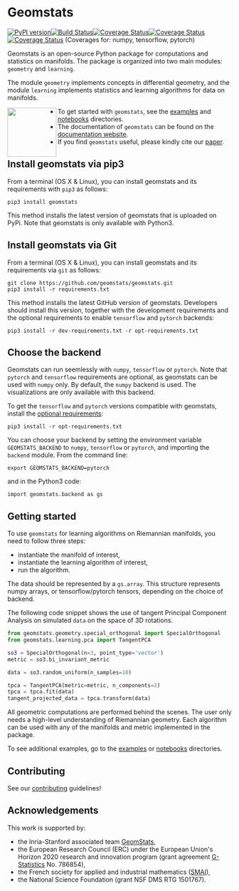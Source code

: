 # Geomstats
[![PyPI version](https://badge.fury.io/py/geomstats.svg)](https://badge.fury.io/py/geomstats)[![Build Status](https://travis-ci.org/geomstats/geomstats.svg?branch=master)](https://travis-ci.org/geomstats/geomstats)[![Coverage Status](https://codecov.io/gh/geomstats/geomstats/branch/master/graph/badge.svg?flag=numpy)](https://codecov.io/gh/geomstats/geomstats)[![Coverage Status](https://codecov.io/gh/geomstats/geomstats/branch/master/graph/badge.svg?flag=tensorflow)](https://codecov.io/gh/geomstats/geomstats)[![Coverage Status](https://codecov.io/gh/geomstats/geomstats/branch/master/graph/badge.svg?flag=pytorch)](https://codecov.io/gh/geomstats/geomstats) (Coverages for: numpy, tensorflow, pytorch)


Geomstats is an open-source Python package for computations and statistics on manifolds. The package is organized into two main modules:
``geometry`` and ``learning``.

The module `geometry` implements concepts in differential geometry, and the module `learning` implements statistics and learning algorithms for data on manifolds.

<img align="left" src="https://raw.githubusercontent.com/ninamiolane/geomstats/master/examples/imgs/h2_grid.png" width=110 height=110>


- To get started with ```geomstats```, see the [examples](https://github.com/geomstats/geomstats/tree/master/examples) and [notebooks](https://github.com/geomstats/geomstats/tree/master/notebooks) directories.
- The documentation of ```geomstats``` can be found on the [documentation website](https://geomstats.github.io/).
- If you find ``geomstats`` useful, please kindly cite our [paper](https://arxiv.org/abs/2004.04667).

## Install geomstats via pip3

From a terminal (OS X & Linux), you can install geomstats and its requirements with ``pip3`` as follows:

```
pip3 install geomstats
```

This method installs the latest version of geomstats that is uploaded on PyPi. Note that geomstats is only available with Python3.

## Install geomstats via Git

From a terminal (OS X & Linux), you can install geomstats and its requirements via ``git`` as follows:

```
git clone https://github.com/geomstats/geomstats.git
pip3 install -r requirements.txt
```

This method installs the latest GitHub version of geomstats. Developers should install this version, together with the development requirements and the optional requirements to enable ``tensorflow`` and ``pytorch`` backends:

```
pip3 install -r dev-requirements.txt -r opt-requirements.txt
```

## Choose the backend

Geomstats can run seemlessly with ``numpy``, ``tensorflow`` or ``pytorch``. Note that ``pytorch`` and ``tensorflow`` requirements are optional, as geomstats can be used with ``numpy`` only. By default, the ``numpy`` backend is used. The visualizations are only available with this backend.

To get the ``tensorflow`` and ``pytorch`` versions compatible with geomstats, install the [optional requirements](https://github.com/geomstats/geomstats/blob/master/opt-requirements.txt):

```
pip3 install -r opt-requirements.txt
```

You can choose your backend by setting the environment variable ``GEOMSTATS_BACKEND`` to ``numpy``, ``tensorflow`` or ``pytorch``, and importing the ``backend`` module. From the command line:

```
export GEOMSTATS_BACKEND=pytorch
```

and in the Python3 code:

```
import geomstats.backend as gs
```

## Getting started

To use ``geomstats`` for learning
algorithms on Riemannian manifolds, you need to follow three steps:
- instantiate the manifold of interest,
- instantiate the learning algorithm of interest,
- run the algorithm.

The data should be represented by a ``gs.array``. This structure represents numpy arrays, or tensorflow/pytorch tensors, depending on the choice of backend.

The following code snippet shows the use of tangent Principal Component Analysis on simulated ``data`` on the
space of 3D rotations.

```python
from geomstats.geometry.special_orthogonal import SpecialOrthogonal
from geomstats.learning.pca import TangentPCA

so3 = SpecialOrthogonal(n=3, point_type='vector')
metric = so3.bi_invariant_metric

data = so3.random_uniform(n_samples=10)

tpca = TangentPCA(metric=metric, n_components=2)
tpca = tpca.fit(data)
tangent_projected_data = tpca.transform(data)
```

All geometric computations are performed behind the scenes.
The user only needs a high-level understanding of Riemannian geometry.
Each algorithm can be used with any of the manifolds and metric
implemented in the package.

To see additional examples, go to the [examples](https://github.com/geomstats/geomstats/tree/master/examples) or [notebooks](https://github.com/geomstats/geomstats/tree/master/notebooks) directories.

## Contributing

See our [contributing](https://github.com/geomstats/geomstats/blob/master/docs/contributing.rst) guidelines!

## Acknowledgements

This work is supported by:
- the Inria-Stanford associated team [GeomStats](http://www-sop.inria.fr/asclepios/projects/GeomStats/),
- the European Research Council (ERC) under the European Union's Horizon 2020 research and innovation program (grant agreement [G-Statistics](https://team.inria.fr/epione/en/research/erc-g-statistics/) No. 786854),
- the French society for applied and industrial mathematics ([SMAI](http://smai.emath.fr/)),
- the National Science Foundation (grant NSF DMS RTG 1501767).
